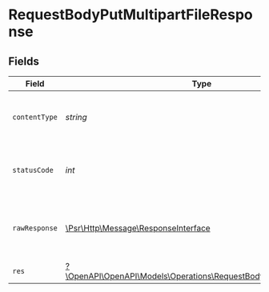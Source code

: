 # RequestBodyPutMultipartFileResponse


## Fields

| Field                                                                                                                           | Type                                                                                                                            | Required                                                                                                                        | Description                                                                                                                     |
| ------------------------------------------------------------------------------------------------------------------------------- | ------------------------------------------------------------------------------------------------------------------------------- | ------------------------------------------------------------------------------------------------------------------------------- | ------------------------------------------------------------------------------------------------------------------------------- |
| `contentType`                                                                                                                   | *string*                                                                                                                        | :heavy_check_mark:                                                                                                              | HTTP response content type for this operation                                                                                   |
| `statusCode`                                                                                                                    | *int*                                                                                                                           | :heavy_check_mark:                                                                                                              | HTTP response status code for this operation                                                                                    |
| `rawResponse`                                                                                                                   | [\Psr\Http\Message\ResponseInterface](https://www.php-fig.org/psr/psr-7/#33-psrhttpmessageresponseinterface)                    | :heavy_minus_sign:                                                                                                              | Raw HTTP response; suitable for custom response parsing                                                                         |
| `res`                                                                                                                           | [?\OpenAPI\OpenAPI\Models\Operations\RequestBodyPutMultipartFileRes](../../Models/Operations/RequestBodyPutMultipartFileRes.md) | :heavy_minus_sign:                                                                                                              | OK                                                                                                                              |